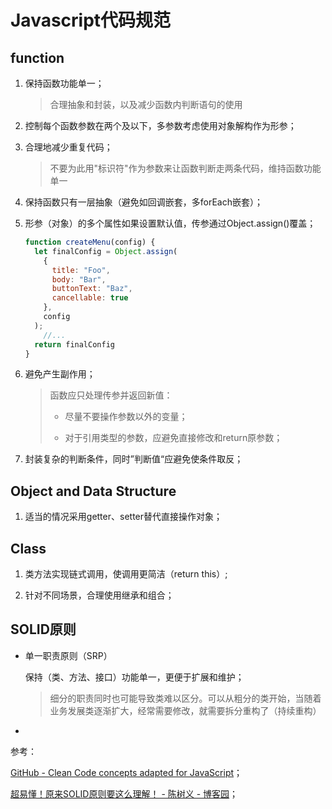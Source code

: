 # Javascript代码规范

## function

1. 保持函数功能单一；
   
   > 合理抽象和封装，以及减少函数内判断语句的使用

2. 控制每个函数参数在两个及以下，多参数考虑使用对象解构作为形参；

3. 合理地减少重复代码；
   
   > 不要为此用"标识符"作为参数来让函数判断走两条代码，维持函数功能单一

4. 保持函数只有一层抽象（避免如回调嵌套，多forEach嵌套）；

5. 形参（对象）的多个属性如果设置默认值，传参通过Object.assign()覆盖；
   
   ```js
   function createMenu(config) {
     let finalConfig = Object.assign(
       {
         title: "Foo",
         body: "Bar",
         buttonText: "Baz",
         cancellable: true
       },
       config
     );
       //...
     return finalConfig
   }
   ```

6. 避免产生副作用；
   
   > 函数应只处理传参并返回新值：
   > 
   > - 尽量不要操作参数以外的变量；
   > 
   > - 对于引用类型的参数，应避免直接修改和return原参数；

7. 封装复杂的判断条件，同时”判断值“应避免使条件取反；

## Object and Data Structure

1. 适当的情况采用getter、setter替代直接操作对象；

## Class

1. 类方法实现链式调用，使调用更简洁（return this）;

2. 针对不同场景，合理使用继承和组合；

## SOLID原则

- 单一职责原则（SRP）
  
  保持（类、方法、接口）功能单一，更便于扩展和维护；
  
  > 细分的职责同时也可能导致类难以区分。可以从粗分的类开始，当随着业务发展类逐渐扩大，经常需要修改，就需要拆分重构了（持续重构）

- 

参考：

[GitHub - Clean Code concepts adapted for JavaScript](https://github.com/ryanmcdermott/clean-code-javascript#use-searchable-names)；

[超易懂！原来SOLID原则要这么理解！ - 陈树义 - 博客园](https://www.cnblogs.com/chanshuyi/p/how-to-understand-solid-principle.html#:~:text=SOLID%20%E5%8E%9F%E5%88%99%E7%9A%84%E6%9C%AC%E8%B4%A8%201%20%E5%8D%95%E4%B8%80%E8%81%8C%E8%B4%A3%E6%98%AF%E6%89%80%E6%9C%89%E8%AE%BE%E8%AE%A1%E5%8E%9F%E5%88%99%E7%9A%84%E5%9F%BA%E7%A1%80%EF%BC%8C%E5%BC%80%E9%97%AD%E5%8E%9F%E5%88%99%E6%98%AF%E8%AE%BE%E8%AE%A1%E7%9A%84%E7%BB%88%E6%9E%81%E7%9B%AE%E6%A0%87%E3%80%82%202,%E9%87%8C%E6%B0%8F%E6%9B%BF%E6%8D%A2%E5%8E%9F%E5%88%99%E5%BC%BA%E8%B0%83%E7%9A%84%E6%98%AF%E5%AD%90%E7%B1%BB%E6%9B%BF%E6%8D%A2%E7%88%B6%E7%B1%BB%E5%90%8E%E7%A8%8B%E5%BA%8F%E8%BF%90%E8%A1%8C%E6%97%B6%E7%9A%84%E6%AD%A3%E7%A1%AE%E6%80%A7%EF%BC%8C%E5%AE%83%E7%94%A8%E6%9D%A5%E5%B8%AE%E5%8A%A9%E5%AE%9E%E7%8E%B0%E5%BC%80%E9%97%AD%E5%8E%9F%E5%88%99%E3%80%82%203%20%E8%80%8C%E6%8E%A5%E5%8F%A3%E9%9A%94%E7%A6%BB%E5%8E%9F%E5%88%99%E7%94%A8%E6%9D%A5%E5%B8%AE%E5%8A%A9%E5%AE%9E%E7%8E%B0%E9%87%8C%E6%B0%8F%E6%9B%BF%E6%8D%A2%E5%8E%9F%E5%88%99%EF%BC%8C%E5%90%8C%E6%97%B6%E5%AE%83%E4%B9%9F%E4%BD%93%E7%8E%B0%E4%BA%86%E5%8D%95%E4%B8%80%E8%81%8C%E8%B4%A3%E3%80%82%204%20%E4%BE%9D%E8%B5%96%E5%80%92%E7%BD%AE%E5%8E%9F%E5%88%99%E6%98%AF%E8%BF%87%E7%A8%8B%E5%BC%8F%E7%BC%96%E7%A8%8B%E4%B8%8E%E9%9D%A2%E5%90%91%E5%AF%B9%E8%B1%A1%E7%BC%96%E7%A8%8B%E7%9A%84%E5%88%86%E6%B0%B4%E5%B2%AD%EF%BC%8C%E5%90%8C%E6%97%B6%E5%AE%83%E4%B9%9F%E8%A2%AB%E7%94%A8%E6%9D%A5%E6%8C%87%E5%AF%BC%E6%8E%A5%E5%8F%A3%E9%9A%94%E7%A6%BB%E5%8E%9F%E5%88%99%E3%80%82)；
